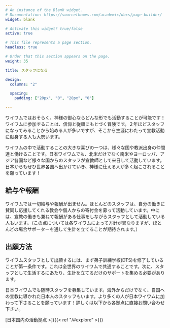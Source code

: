 ```yaml
---
# An instance of the Blank widget.
# Documentation: https://sourcethemes.com/academic/docs/page-builder/
widget: blank

# Activate this widget? true/false
active: true

# This file represents a page section.
headless: true

# Order that this section appears on the page.
weight: 35

title: スタッフになる

design:
  columns: "2"

  spacing:
    padding: ["20px", "0", "20px", "0"]

---
```


ワイワムではおそらく、神様の御心ならどんな形でも活動することが可能です！ワイワムに参加することは、信仰と従順にもとづく冒険です。２年ほどスタッフになってみることから始める人が多いですが、そこから生涯にわたって宣教活動に献身する人も大勢います。

ワイワムの中で活動することの大きな喜びの一つは、様々な国や教派出身の仲間達と働けることです。日本ワイワムでも、北米だけでなく南米やヨーロッパ、アジア各国など様々な国からのスタッフが宣教師として来日して活動しています。日本からもぜひ世界各国へ出かけていき、神様に仕える人が多く起こされることを願っています！

## 給与や報酬

ワイワムでは一切給与や報酬が出ません。ほとんどのスタッフは、自分の働きに賛同し応援してくれる教会や個人からの寄付金を募って活動しています。中には、宣教の働きも兼ねて報酬がある仕事をしながらスタッフとして活動している人もいます。（この点については各ワイワムによって方針が異なりますが、ほとんどの場合サポーターを通して生計を立てることが期待されます。）

## 出願方法

ワイワムスタッフとして出願するには、まず弟子訓練学校(DTS)を修了していることが第一条件です。これは全世界のワイワムで共通することです。次に、スタッフとして生活するにあたり、生計を立てるだけのサポートを集める必要があります。

日本ワイワムでも随時スタッフを募集しています。海外からだけでなく、自国への宣教に導かれた日本人のスタッフもいます。より多くの人が日本ワイワムに加わって下さることを願っています！詳しくは以下から各拠点に直接お問い合わせ下さい。

[日本国内の活動拠点 >]({{< ref "/#explore" >}})
